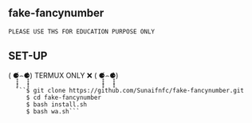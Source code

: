 ## fake-fancynumber
```PLEASE USE THS FOR EDUCATION PURPOSE ONLY```

## SET-UP 
 
( ⚈̥̥̥̥̥́⌢⚈̥̥̥̥̥̀) TERMUX ONLY ❌ ( ⚈̥̥̥̥̥́⌢⚈̥̥̥̥̥̀)



      ```$ git clone https://github.com/Sunaifnfc/fake-fancynumber.git
         $ cd fake-fancynumber
         $ bash install.sh
         $ bash wa.sh```



